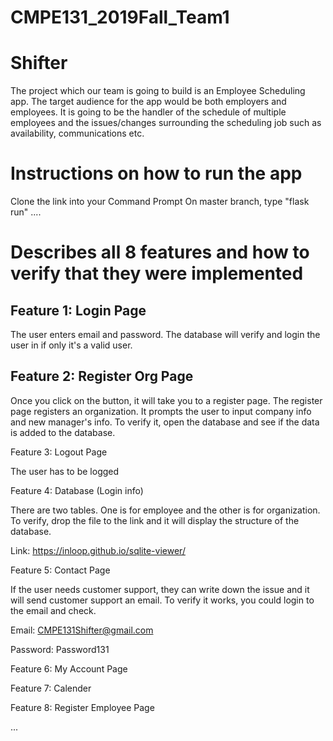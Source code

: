 # CMPE131_2019Fall_Team1
# Shifter 
The project which our team is going to build is an Employee Scheduling app. The target audience for the app would be both employers and employees. It is going to be the handler of the schedule of multiple employees and the issues/changes surrounding the scheduling job such as availability, communications etc.
# Instructions on how to run the app
Clone the link into your Command Prompt 
On master branch, type "flask run"
....
#  Describes all 8 features and how to verify that they were implemented
## Feature 1: Login Page

The user enters email and password. The database will verify and login the user in if only it's a valid user.

## Feature 2: Register Org Page

Once you click on the button, it will take you to a register page. The register page registers an organization. It prompts the user to input company info and new manager's info. To verify it, open the database and see if the data is added to the database. 

Feature 3: Logout Page

The user has to be logged 

Feature 4: Database (Login info)

There are two tables. One is for employee and the other is for organization. To verify, drop the file to the link and it will display the structure of the database.

Link: https://inloop.github.io/sqlite-viewer/

Feature 5: Contact Page 

If the user needs customer support, they can write down the issue and it will send customer support an email. To verify it works, you could login to the email and check.

Email: CMPE131Shifter@gmail.com

Password: Password131

Feature 6: My Account Page

Feature 7: Calender

Feature 8: Register Employee Page


...
